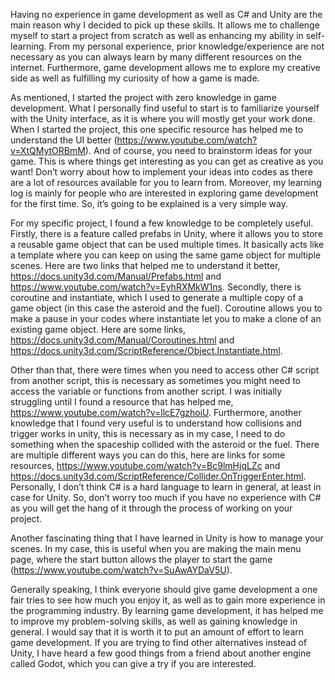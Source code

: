 Having no experience in game development as well as C# and Unity are the main reason why I decided to pick up these skills. It allows me to challenge myself to start a project from scratch as well as enhancing my ability in self-learning. From my personal experience, prior knowledge/experience are not necessary as you can always learn by many different resources on the internet. Furthermore, game development allows me to explore my creative side as well as fulfilling my curiosity of how a game is made.

As mentioned, I started the project with zero knowledge in game development. What I personally find useful to start is to familiarize yourself with the Unity interface, as it is where you will mostly get your work done. When I started the project, this one specific resource has helped me to understand the UI better (https://www.youtube.com/watch?v=XtQMytORBmM). And of course, you need to brainstorm ideas for your game. This is where things get interesting as you can get as creative as you want! Don’t worry about how to implement your ideas into codes as there are a lot of resources available for you to learn from. Moreover, my learning log is mainly for people who are interested in exploring game development for the first time. So, it’s going to be explained is a very simple way.

For my specific project, I found a few knowledge to be completely useful. Firstly, there is a feature called prefabs in Unity, where it allows you to store a reusable game object that can be used multiple times. It basically acts like a template where you can keep on using the same game object for multiple scenes. Here are two links that helped me to understand it better, https://docs.unity3d.com/Manual/Prefabs.html and https://www.youtube.com/watch?v=EyhRXMkW1ns. Secondly, there is coroutine and instantiate, which I used to generate a multiple copy of a game object (in this case the asteroid and the fuel). Coroutine allows you to make a pause in your codes where instantiate let you to make a clone of an existing game object. Here are some links, https://docs.unity3d.com/Manual/Coroutines.html and https://docs.unity3d.com/ScriptReference/Object.Instantiate.html. 

Other than that, there were times when you need to access other C# script from another script, this is necessary as sometimes you might need to access the variable or functions from another script. I was initially struggling until I found a resource that has helped me, https://www.youtube.com/watch?v=llcE7gzhoiU. Furthermore, another knowledge that I found very useful is to understand how collisions and trigger works in unity, this is necessary as in my case, I need to do something when the spaceship collided with the asteroid or the fuel. There are multiple different ways you can do this, here are links for some resources, https://www.youtube.com/watch?v=Bc9lmHjqLZc and https://docs.unity3d.com/ScriptReference/Collider.OnTriggerEnter.html. Personally, I don’t think C# is a hard language to learn in general, at least in case for Unity. So, don’t worry too much if you have no experience with C# as you will get the hang of it through the process of working on your project. 

Another fascinating thing that I have learned in Unity is how to manage your scenes. In my case, this is useful when you are making the main menu page, where the start button allows the player to start the game (https://www.youtube.com/watch?v=SuAwAYDaV5U). 

Generally speaking, I think everyone should give game development a one fair tries to see how much you enjoy it, as well as to gain more experience in the programming industry. By learning game development, it has helped me to improve my problem-solving skills, as well as gaining knowledge in general. I would say that it is worth it to put an amount of effort to learn game development. If you are trying to find other alternatives instead of Unity, I have heard a few good things from a friend about another engine called Godot, which you can give a try if you are interested. 


